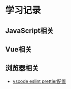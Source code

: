 # 学习记录

## JavaScript相关

## Vue相关

## 浏览器相关

-  [vscode eslint prettier配置](https://github.com/noPnoG/blog/blob/main/articles/%E5%B7%A5%E7%A8%8B%E5%8C%96/eslint.md)

